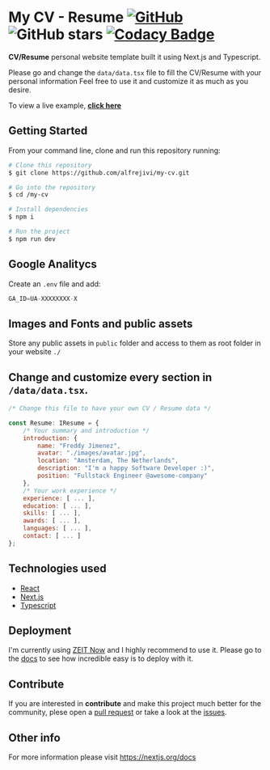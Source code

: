 # My CV - Resume [![GitHub](https://img.shields.io/github/license/alfrejivi/my-cv?color=blue)](https://github.com/alfrejivi/my-cv/blob/master/LICENSE.md) ![GitHub stars](https://img.shields.io/github/stars/alfrejivi/my-cv) [![Codacy Badge](https://api.codacy.com/project/badge/Grade/0350622c71654fe192995003e7f3ffb2)](https://app.codacy.com/manual/alfrejivi/my-cv?utm_source=github.com&utm_medium=referral&utm_content=alfrejivi/my-cv&utm_campaign=Badge_Grade_Dashboard)

**CV/Resume** personal website template built it using Next.js and Typescript.

Please go and change the `data/data.tsx` file to fill the CV/Resume with your personal information Feel free to use it and customize it as much as you desire.

To view a live example, **[click here](https://freddyjimenez.dev)**

## Getting Started

From your command line, clone and run this repository running:

```bash
# Clone this repository
$ git clone https://github.com/alfrejivi/my-cv.git

# Go into the repository
$ cd /my-cv

# Install dependencies
$ npm i

# Run the project
$ npm run dev
```

## Google Analitycs

Create an `.env` file and add:

```javascript
GA_ID=UA-XXXXXXXX-X
```

## Images and Fonts and public assets

Store any public assets in `public` folder and access to them as root folder in your website `./`


## Change and customize every section in `/data/data.tsx`.

```javascript
/* Change this file to have your own CV / Resume data */

const Resume: IResume = {
    /* Your summary and introduction */
    introduction: {
        name: "Freddy Jimenez",
        avatar: "./images/avatar.jpg",
        location: "Amsterdam, The Netherlands",
        description: "I'm a happy Software Developer :)",
        position: "Fullstack Engineer @awesome-company"
    },
    /* Your work experience */
    experience: [ ... ],
    education: [ ... ],
    skills: [ ... ],
    awards: [ ... ],
    languages: [ ... ],
    contact: [ ... ]
};
```

## Technologies used

- [React](https://reactjs.org/)
- [Next.js](https://nextjs.org/) 
- [Typescript](https://www.typescriptlang.org/)


## Deployment
I'm currently using [ZEIT Now](https://zeit.co/) and I highly recommend to use it. Please go to the [docs](https://zeit.co/docs) to see how incredible easy is to deploy with it.

## Contribute

If you are interested in **contribute** and make this project much better for the community, plese open a [pull request](https://github.com/alfrejivi/my-cv/pulls) or take a look at the [issues](https://github.com/alfrejivi/my-cv/issues).

## Other info
For more information please visit https://nextjs.org/docs 


